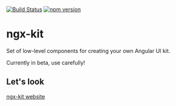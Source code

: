 [![Build Status](https://travis-ci.org/ngx-kit/ngx-kit.svg?branch=master)](https://travis-ci.org/ngx-kit/ngx-kit)
[![npm version](https://badge.fury.io/js/%40ngx-kit%2Fngx-kit.svg)](https://www.npmjs.com/@ngx-kit/ngx-kit)

# ngx-kit

Set of low-level components for creating your own Angular UI kit.

Currently in beta, use carefully!

## Let's look

[ngx-kit website](https://ngx-kit.com)
